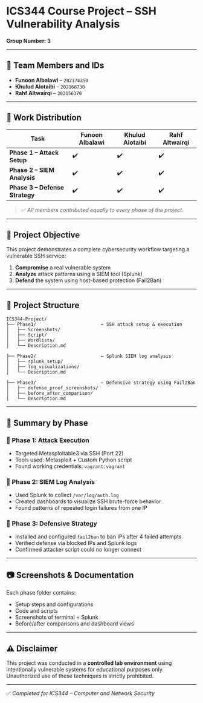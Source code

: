 # ICS344 Course Project – SSH Vulnerability Analysis  
**Group Number: 3**

---

## 👥 Team Members and IDs

- **Funoon Albalawi** – `202174350`
- **Khulud Alotaibi** – `202168730`
- **Rahf Altwairqi** – `202156370`

---

## 📑 Work Distribution

| Task                        | Funoon Albalawi | Khulud Alotaibi | Rahf Altwairqi |
|-----------------------------|------------------|------------------|----------------|
| **Phase 1 – Attack Setup**     | ✔️               | ✔️               | ✔️              |
| **Phase 2 – SIEM Analysis**    | ✔️               | ✔️               | ✔️              |
| **Phase 3 – Defense Strategy** | ✔️               | ✔️               | ✔️              |

> ✅ *All members contributed equally to every phase of the project.*

---

## 🎯 Project Objective

This project demonstrates a complete cybersecurity workflow targeting a vulnerable SSH service:
1. **Compromise** a real vulnerable system
2. **Analyze** attack patterns using a SIEM tool (Splunk)
3. **Defend** the system using host-based protection (Fail2Ban)

---

## 📂 Project Structure

```
ICS344-Project/
├── Phase1/                        ← SSH attack setup & execution
│   ├── Screenshots/
│   ├── Script/
│   ├── Wordlists/
│   └── Description.md

├── Phase2/                        ← Splunk SIEM log analysis
│   ├── splunk_setup/
│   ├── log_visualizations/
│   └── Description.md

├── Phase3/                        ← Defensive strategy using Fail2Ban
│   ├── defense_proof_screenshots/
│   ├── before_after_comparison/
│   └── Description.md
```

---

## 📌 Summary by Phase

### 🔹 Phase 1: Attack Execution
- Targeted Metasploitable3 via SSH (Port 22)
- Tools used: Metasploit + Custom Python script
- Found working credentials: `vagrant:vagrant`

### 🔹 Phase 2: SIEM Log Analysis
- Used Splunk to collect `/var/log/auth.log`
- Created dashboards to visualize SSH brute-force behavior
- Found patterns of repeated login failures from one IP

### 🔹 Phase 3: Defensive Strategy
- Installed and configured `fail2ban` to ban IPs after 4 failed attempts
- Verified defense via blocked IPs and Splunk logs
- Confirmed attacker script could no longer connect

---

## 📷 Screenshots & Documentation

Each phase folder contains:
- Setup steps and configurations
- Code and scripts
- Screenshots of terminal + Splunk
- Before/after comparisons and dashboard views

---

## ⚠️ Disclaimer

This project was conducted in a **controlled lab environment** using intentionally vulnerable systems for educational purposes only.  
Unauthorized use of these techniques is strictly prohibited.

---

✅ *Completed for ICS344 – Computer and Network Security*

